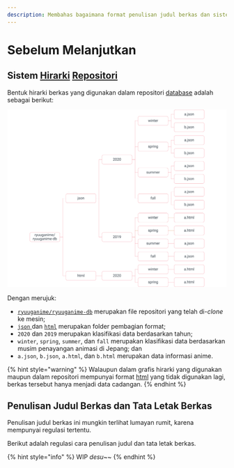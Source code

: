 ```yaml
---
description: Membahas bagaimana format penulisan judul berkas dan sistem hirarki repositori
---
```


# Sebelum Melanjutkan

## Sistem [Hirarki](../ketentuan-umum/definisi-kata/#hirarki-hierarki) [Repositori](../ketentuan-umum/definisi-kata/#repositori-kendali-versi)

Bentuk hirarki berkas yang digunakan dalam repositori [database](../ketentuan-umum/definisi-kata/#database-pangkalan-data) adalah sebagai berikut:

![](../.gitbook/assets/picture1.png)

Dengan merujuk:

* [`ryuuganime/ryuuganime-db`](https://github.com/ryuuganime/ryuuganime-db) merupakan file repositori yang telah di-_clone_ ke mesin;
* [`json` ](../ketentuan-umum/definisi-kata/definisi-format-berkas.md#json)dan [`html`](../ketentuan-umum/definisi-kata/definisi-format-berkas.md#html) merupakan folder pembagian format;
* `2020` dan `2019` merupakan klasifikasi data berdasarkan tahun;
* `winter`, `spring`, `summer`, dan `fall` merupakan klasifikasi data berdasarkan musim penayangan animasi di Jepang; dan
* `a.json`, `b.json`, `a.html`, dan `b.html` merupakan data informasi anime.

{% hint style="warning" %}
Walaupun dalam grafis hirarki yang digunakan maupun dalam repositori mempunyai format [html](../ketentuan-umum/definisi-kata/definisi-format-berkas.md#html) yang tidak digunakan lagi, berkas tersebut hanya menjadi data cadangan.
{% endhint %}

## Penulisan Judul Berkas dan Tata Letak Berkas

Penulisan judul berkas ini mungkin terlihat lumayan rumit, karena mempunyai regulasi tertentu.

Berikut adalah regulasi cara penulisan judul dan tata letak berkas. 

{% hint style="info" %}
WIP _desu_~~
{% endhint %}

